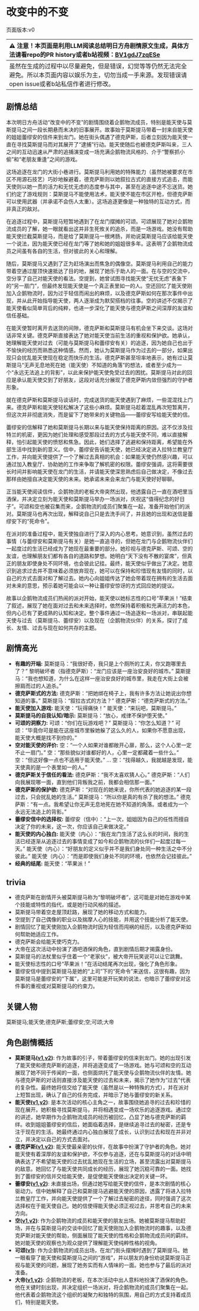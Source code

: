 # 改变中的不变
页面版本:v0
 

| :warning: 注意！本页面是利用LLM阅读总结明日方舟剧情原文生成，具体方法请看repo的PR history或者b站视频：[BV1gdJ7zqESe](https://www.bilibili.com/video/BV1gdJ7zqESe/)         |
|:----------------------------|
| 虽然在生成的过程中以尽量避免，但是错误，幻觉等等仍然无法完全避免。所以本页面内容以娱乐为主，切勿当成一手来源。发现错误请open issue或者b站私信作者进行修改。|



## 剧情总结
本次明日方舟活动“改变中的不变”的剧情围绕着企鹅物流成员，特别是能天使与莫斯提马之间一段长期悬而未决的旧事展开。故事始于莫斯提马带着一封来自能天使的姐姐蕾缪安的信件来到龙门。她在街头偶遇了德克萨斯，后者立刻因为能天使一直在寻找莫斯提马而对其展开了“逮捕”行动。能天使随后也被德克萨斯叫来，三人之间的互动迅速从严肃的追捕演变成一场充满企鹅物流风格的、介于“警察抓小偷”和“老朋友重逢”之间的游戏。

这场追逐在龙门的大街小巷进行。莫斯提马利用她的特殊能力（虽然她被要求在市区不用源石技艺）巧妙地躲避着，德克萨斯则以她叙拉古式的直接方式追击，而能天使则以她一贯的活力和无忧无虑的态度参与其中，甚至在追逐中途不忘送货。她们约定了游戏规则：莫斯提马不能使用法术，能天使不能在市区开枪，但德克萨斯可以使用武器（并承诺不会伤人太重）。这场追逐更像是一种独特的互动方式，而非真正的敌对。

在追逐过程中，莫斯提马短暂地遇到了在龙门摆摊的可颂。可颂展现了她对企鹅物流成员的了解，她一眼就看出这并非生死攸关的追杀，而是一场游戏。她没有帮助能天使拦截莫斯提马，而是给了莫斯提马一根烤肠，并劝说莫斯提马应该给能天使一个说法，因为能天使已经在龙门等了她和她的姐姐很多年。这表明了企鹅物流成员之间虽有各自的生活，但对彼此的关心和理解。

随后，莫斯提马又遇到了正为赶场演出而焦急的偶像空。莫斯提马利用自己的能力带着空通过屋顶快速抵达了目的地，展现了她乐于助人的一面。在与空的交流中，空分享了自己对能天使的看法。空提到，她曾试图寻找能天使“无忧无虑”表象下的“另一扇门”，但最终发现能天使是一个真正表里如一的人。空还回忆了能天使刚加入企鹅物流时，因为过于轻信而闹出的麻烦，以及德克萨斯如何在那次事件中出现，并从此开始指导能天使，两人逐渐成为默契搭档的往事。空的讲述不仅揭示了能天使看似简单背后的纯粹，也进一步深化了能天使与德克萨斯之间深厚的友谊和信任基础。

在能天使暂时离开去送货的间隙，德克萨斯和莫斯提马有机会坐下来交谈。这场对话非常关键。德克萨斯直接表达了她对能天使当前生活的重视和保护欲。她承认，她理解能天使对过去（可能与莫斯提马和蕾缪安有关）的追逐，因为她自己也出于不愉快的经历而熟悉这种情感。然而，她认为莫斯提马作为过去的一部分，如果出现只会扰乱能天使现在稳定而快乐的生活。德克萨斯甚至坦率地表示，她有过让莫斯提马“无声无息地死在她（能天使）不知道的角落”的想法，或者至少成为一个“永远无法追上的背影”，以此来保护能天使免受过去的困扰。莫斯提马对此的回应是承认能天使交到了好朋友，这段对话充分展现了德克萨斯内敛但强烈的守护者形象。

就在德克萨斯和莫斯提马谈话时，完成送货的能天使遇到了麻烦，一些混混找上门来。德克萨斯和能天使轻松解决了这些小麻烦。莫斯提马趁着混乱再次短暂离开，但这次并非彻底消失，而是留下了她带来的关键物品——蕾缪安写给能天使的信。

蕾缪安的信解释了她和莫斯提马长期以来与能天使保持距离的原因。这不仅涉及拉特兰的机密，更因为她们处理和感受那段过去的方式与能天使不同，难以直接解释，怕引起能天使的愤怒和焦急。因此，她们选择了逃避和保持距离，希望能在外部生活中找到新的意义。信中，蕾缪安告诉能天使，她已经决定进入拉特兰教皇厅工作，并向能天使提供了一个了解过去真相的机会：如果能天使仍然感兴趣，可以通过加入教皇厅、协助她的工作来争取了解机密的权限。蕾缪安强调，这将需要很长时间并影响能天使在龙门的生活，并请能天使深思熟虑后自己做决定，不像过去那样由她擅自决定能天使的未来。她承诺未来会来龙门与能天使好好聊聊。

正当能天使阅读信件，企鹅物流的老板大帝突然出现，他透露自己一直在酒吧里当酒保，并决定立刻为能天使和莫斯提马举办一场派对，庆祝这“值得纪念的好日子”。可颂和空也被召集而来，企鹅物流的成员们聚集在一起，准备开始他们的派对。莫斯提马也再次出现，解释说自己只是去洗手间了，并且她的出现和送信是蕾缪安下的“死命令”。

在派对的准备过程中，能天使独自进行了深入的内心思考。她意识到，虽然过去的事情（与蕾缪安和莫斯提马有关）是她一直追寻的，但她在龙门与企鹅物流伙伴们一起度过的生活已经成为了她现在最重要的部分。她珍视与德克萨斯、可颂、空的友谊，也理解朋友们都有各自的道路和梦想。她明白“天下没有不散的宴席”，但真正的朋友即使身处不同环境，也会彼此记挂。最终，能天使似乎做出了决定。她意识到追求过去并不意味着必须放弃现在，她可以在保持和珍惜现有友情的同时，以自己的方式去面对和了解过去。她内心向姐姐传达了她会带着现在拥有的生活去面对未来的意思，预示着她可能会以一种让蕾缪安惊讶的方式回应她的提议。

故事以企鹅物流成员们热闹的派对开始，能天使以她标志性的口号“苹果派！”结束了叙述，展现了她在面对过去和未来选择时，依然保持着积极和充满活力的本色，但内心已有了更成熟的认知和决定。整个事件通过一场追逐和一场派对，串联起能天使与过去（莫斯提马、蕾缪安）以及现在（企鹅物流伙伴）的关系，探讨了成长、友情、过去与现在如何共存的主题。
## 剧情高光
*   **有趣的开端:**
    莫斯提马：“我很好奇，我只是上个厕所的工夫，你又跑哪里去了？”
    黎明破坏者（指德克萨斯）：“龙门应该是一座治安良好的城市。”
    莫斯提马：“我也想知道，为什么在这样一座治安良好的城市里，我走在大街上会被擦肩而过的人追杀。”
*   **德克萨斯式的方法:**
    德克萨斯：“把她绑在椅子上，我有许多方法让她说出你想知道的事。”
    莫斯提马：“叙拉古式的方法？”
    德克萨斯：“德克萨斯式的方法。”
*   **能天使加入游戏:**
    能天使：“玩得痛快！”
    能天使：“来玩吧，莫斯提马。”
*   **莫斯提马的自我认知/暗示:**
    莫斯提马：“放心，戒律不保护堕天使。”
*   **可颂的洞察力:**
    可颂：“你们在玩游戏吧？”
    莫斯提马：“你怎么知道？”
    可颂：“毕竟你可是能在这座城市里躲她躲了这么久的人，如果你不愿意出现，能天使大概是找不到你的。”
*   **空对能天使的评价:**
    空：“一个人如果对谁都敞开心扉，那么，这个人心里一定不止一扇门。”
    空：“那些貌似对谁都好的人，心里一定都藏着一些什么。”
    空：“但这好像一点也不适用于能天使。”
    ...
    空：“找得越久，我就越是发现，能天使真的是一个表里如一的人。”
*   **德克萨斯关于信任的看法:**
    德克萨斯：“我不太喜欢猜人心。”
    德克萨斯：“人们向我展现哪一面，直到他们背叛我之前，我都会相信那一面。”
*   **德克萨斯的保护欲:**
    德克萨斯：“对现在的她来说，你所代表的她追逐的某一段过去，只会扰乱她的生活。”
    莫斯提马：“所以你是真的有杀了我的想法。”
    德克萨斯：“有一点。我希望让你无声无息地死在她不知道的角落。或者成为一个永远无法追上的背影。”
*   **蕾缪安信中的选择权:**
    蕾缪安（信中）：“上一次，姐姐因为自己的任性而擅自决定了你的未来，这一次，你应该自己来做决定。”
*   **能天使的内心独白:**
    能天使（内心）：“我在龙门生活了这么长的时间，我的生活已经逐渐从追逐过去的事情变成了如今和企鹅物流的伙伴们一起度过每一天。”
    能天使（内心）：“好朋友的定义似乎并不是我们身处同一种生活之中不分彼此。”
    能天使（内心）：“而是即使我们身处不同的环境，也依然会记挂彼此。”
*   **经典的结尾:**
    能天使：“苹果派！”
## trivia
*   德克萨斯在剧情开头被莫斯提马称为“黎明破坏者”，这可能是对她在游戏中某个技能或特性的指代，或是她行动风格的描述。
*   莫斯提马带着空走屋顶赶路，展现了她的移动方式和能力。
*   空提到了自己偶像的职业以及揣摩人心的技能，并用这个技能分析了能天使。
*   剧情回忆了能天使刚加入企鹅物流时因为轻信而闯祸的经历，以及德克萨斯如何帮助她适应工作。
*   德克萨斯会给能天使巧克力。
*   大帝在这次活动中扮演了酒吧酒保的角色，直到剧情后期才揭露身份。
*   莫斯提马的法杖里似乎住着一个“老家伙”，被大帝开玩笑说可以让它跳舞。
*   能天使标志性的口号“苹果派！”在活动结尾再次出现，强化了角色形象。
*   蕾缪安信中提到莫斯提马是她的“上司”下的“死命令”来送信，这很有趣，因为莫斯提马是蕾缪安的“下属”，这里可能是开玩笑的说法，也暗示了蕾缪安对这件事的重视或对莫斯提马的约束力。
## 关键人物
莫斯提马;能天使;德克萨斯;蕾缪安;空;可颂;大帝
## 角色剧情概括
-   **莫斯提马([v1](../chars/char_213_mostma.md),[v2](../char_v3/char_213_mostma.md))**: 作为故事的引子，带着蕾缪安的信来到龙门。她的出现引发了能天使和德克萨斯的追逐，并将追逐变成了一场游戏。她与可颂和空的互动展现了她不同于传闻的一面，也侧面烘托了能天使与企鹅物流伙伴的友情。她与德克萨斯的对话则直接涉及能天使的过去和未来，揭示了她作为“过去”代表的复杂性。最终她将信交给了能天使（虽然是以一种特殊的方式），并在派对上短暂出现，确认了自己的任务完成，并暗示了她与蕾缪安的新关系。
-   **能天使([v1](../chars/char_103_angel.md),[v2](../char_v3/char_103_angel.md))**: 是本次活动的核心主角之一，故事围绕她追寻的过去和珍惜的现在展开。她积极寻找莫斯提马，并将相遇变成一场欢乐的追逐游戏。通过空的讲述，她早期作为企鹅物流成员的经历被回忆，凸显了她与德克萨斯的羁绊。收到姐姐蕾缪安的信后，她面临着选择，是继续追寻过去的秘密，还是专注于现在的生活。她最终通过内心独白展现了成长，认识到过去和现在并非对立，并决定以自己的方式去面对。
-   **德克萨斯([v1](../chars/char_102_texas.md),[v2](../char_v3/char_102_texas.md))**: 能天使最亲密的伙伴，在故事中扮演了守护者的角色。她对能天使有着深厚的友谊和保护欲，不仅参与追逐，还在与莫斯提马的对话中明确表达了不希望能天使的过去扰乱她现在生活的立场，甚至流露出对莫斯提马的敌意。她回忆了与能天使共同成长的经历，展现了她沉稳可靠的一面。她找到了蕾缪安的信并交给能天使，是促使能天使做出决定的关键一环。
-   **蕾缪安([v1](../chars/char_4193_lemuen.md),[v2](../char_v3/char_4193_lemuen.md))**: 未直接出场，但通过她写给能天使的信件，是本次剧情的核心驱动力。信中她解释了自己和莫斯提马逃避能天使的原因，透露了将进入拉特兰教皇厅工作，并向能天使提供了一个了解过去秘密的途径，同时强调了这次选择权在于能天使自己。她的信使得能天使必须正视过去，并思考自己的未来方向。
-   **空([v1](../chars/char_101_sora.md),[v2](../char_v3/char_101_sora.md))**: 作为企鹅物流的成员和能天使的朋友出场。她被莫斯提马帮助赶场，并在与莫斯提马的交谈中回忆了能天使刚加入企鹅物流时的趣事，以及德克萨斯对能天使的帮助，侧面展现了能天使的性格和企鹅物流成员间的羁绊。她对能天使的观察也为观众提供了理解能天使纯粹性格的视角。
-   **可颂([v1](../chars/char_201_moeshd.md))**: 作为企鹅物流的成员出场，在龙门街头摆摊时遇到了莫斯提马。她一眼看穿了能天使和莫斯提马之间的“游戏”，并以朋友的身份劝说莫斯提马正视与能天使的问题，展现了她务实而有人情味的一面。她也参与了最后的派对准备。
-   **大帝([v1](../chars/extended_char_da_di.md),[v2](../char_v3/extended_char_da_di.md))**: 企鹅物流的老板，在本次活动中出人意料地扮演了酒保的角色。他在关键时刻出现，并决定组织一场派对，将企鹅物流的成员们聚集在一起。他代表着企鹅物流这个组织的凝聚力和独特的氛围，用自己的方式支持着成员们，特别是能天使。